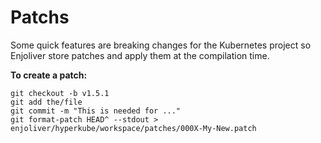 # Patchs


Some quick features are breaking changes for the Kubernetes project so Enjoliver store patches and apply them at the compilation time.

**To create a patch:**

    git checkout -b v1.5.1
    git add the/file
    git commit -m "This is needed for ..."
    git format-patch HEAD^ --stdout > enjoliver/hyperkube/workspace/patches/000X-My-New.patch
